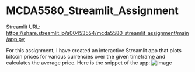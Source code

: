 # MCDA5580_Streamlit_Assignment

Streamlit URL: https://share.streamlit.io/a00453554/mcda5580_streamlit_assignment/main/app.py

For this assignment, I have created an interactive Streamlit app that plots bitcoin prices for various currencies over the given timeframe and calculates the average price.
Here is the snippet of the app:
![image](https://user-images.githubusercontent.com/90723812/163969743-44c375e1-c6a6-4dc5-8c73-130afdb846ac.png)

